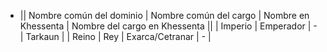 - || Nombre común del dominio | Nombre común del cargo | Nombre en Khessenta | Nombre del cargo en Khessenta ||
  | Imperio | Emperador | - | Tarkaun |
  | Reino | Rey | Exarca/Cetranar | - |